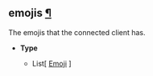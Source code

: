## emojis [¶](https://discordpy.readthedocs.io/en/stable/api.html#discord.Client.emojis)
The emojis that the connected client has.

- **Type**

	- List[ [Emoji](discord/Discord%20Models/Emoji/Emoji) ]

